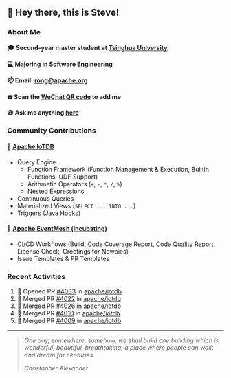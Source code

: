 ## 👋 Hey there, this is Steve!

### About Me

**🎓 Second-year master student at [Tsinghua University](https://www.tsinghua.edu.cn/)**

**💻 Majoring in Software Engineering**

**📫 Email: rong@apache.org**

**☎️ Scan the [WeChat QR code](https://github.com/SteveYurongSu/SteveYurongSu/issues/1) to add me**

**😆 Ask me anything <a href="https://github.com/SteveYurongSu/SteveYurongSu/issues">here</a>**

### Community Contributions

#### 🚀 [Apache IoTDB](https://github.com/apache/iotdb/pulls?q=is%3Apr+author%3ASteveYurongSu)

- Query Engine
  - Function Framework (Function Management & Execution, Builtin Functions, UDF Support)
  - Arithmetic Operators (`+`, `-`, `*`, `/`, `%`)
  - Nested Expressions
- Continuous Queries
- Materialized Views (`SELECT ... INTO ...`)
- Triggers (Java Hooks)

#### 🚀 [Apache EventMesh (incubating)](https://github.com/apache/incubator-eventmesh/pulls?q=is%3Apr+author%3ASteveYurongSu)

- CI/CD Workflows (Build, Code Coverage Report, Code Quality Report, License Check, Greetings for Newbies)
- Issue Templates & PR Templates 

### Recent Activities
<!--START_SECTION:activity-->

1. 💪 Opened PR [#4033](https://github.com/apache/iotdb/pull/4033) in [apache/iotdb](https://github.com/apache/iotdb)
2. 🎉 Merged PR [#4022](https://github.com/apache/iotdb/pull/4022) in [apache/iotdb](https://github.com/apache/iotdb)
3. 🎉 Merged PR [#4026](https://github.com/apache/iotdb/pull/4026) in [apache/iotdb](https://github.com/apache/iotdb)
4. 🎉 Merged PR [#4010](https://github.com/apache/iotdb/pull/4010) in [apache/iotdb](https://github.com/apache/iotdb)
5. 🎉 Merged PR [#4009](https://github.com/apache/iotdb/pull/4009) in [apache/iotdb](https://github.com/apache/iotdb)
<!--END_SECTION:activity-->

---

> *One day, somewhere, somehow, we shall build one building which is wonderful, beautiful, breathtaking, a place where people can walk and dream for centuries.*
>
> *Christopher Alexander*
